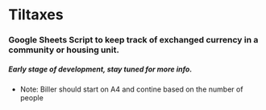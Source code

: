 # Tiltaxes

### Google Sheets Script to keep track of exchanged currency in a community or housing unit.

##### Early stage of development, stay tuned for more info.

- Note: Biller should start on A4 and contine based on the number of people
